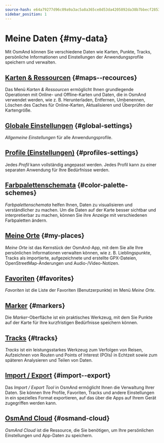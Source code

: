```yaml
---
source-hash: e64a79277d96c09a9a3ac5a8a365ce8d53da4205892da38b7bbecf28535f96ef
sidebar_position: 1
---
```


# Meine Daten {#my-data}

Mit OsmAnd können Sie verschiedene Daten wie Karten, Punkte, Tracks, persönliche Informationen und Einstellungen der Anwendungsprofile speichern und verwalten.

## [Karten & Ressourcen](./maps-resources.md) {#maps--recources}

Das Menü *Karten & Ressourcen* ermöglicht Ihnen grundlegende Operationen mit Online- und Offline-Karten und Daten, die in OsmAnd verwendet werden, wie z. B. Herunterladen, Entfernen, Umbenennen, Löschen des Caches für Online-Karten, Aktualisieren und Überprüfen der Kartengröße.

## [Globale Einstellungen](./global-settings.md) {#global-settings}

*Allgemeine Einstellungen* für alle Anwendungsprofile.

## [Profile (Einstellungen)](./profiles.md) {#profiles-settings}

Jedes *Profil* kann vollständig angepasst werden. Jedes Profil kann zu einer separaten Anwendung für Ihre Bedürfnisse werden.

## [Farbpalettenschemata](./color-palette-schemes.md) {#color-palette-schemes}

*Farbpalettenschemata* helfen Ihnen, Daten zu visualisieren und verständlicher zu machen. Um die Daten auf der Karte besser sichtbar und interpretierbar zu machen, können Sie ihre Anzeige mit verschiedenen Farbpaletten ändern.

## [Meine Orte](./myplaces.md) {#my-places}

*Meine Orte* ist das Kernstück der OsmAnd-App, mit dem Sie alle Ihre persönlichen Informationen verwalten können, wie z. B. Lieblingspunkte, Tracks als importierte, aufgezeichnete und erstellte GPX-Dateien, OpenStreetMap-Änderungen und Audio-/Video-Notizen.

## [Favoriten](./favorites.md) {#favorites}

*Favoriten* ist die Liste der Favoriten (Benutzerpunkte) im Menü *Meine Orte*.

## [Marker](./markers.md) {#markers}

Die *Marker*-Oberfläche ist ein praktisches Werkzeug, mit dem Sie Punkte auf der Karte für Ihre kurzfristigen Bedürfnisse speichern können.

## [Tracks](./tracks/index.md) {#tracks}

*Tracks* ist ein leistungsstarkes Werkzeug zum Verfolgen von Reisen, Aufzeichnen von Routen und Points of Interest (POIs) in Echtzeit sowie zum späteren Analysieren und Teilen von Daten.

## [Import / Export](./import-export.md) {#import--export}

Das *Import / Export Tool* in OsmAnd ermöglicht Ihnen die Verwaltung Ihrer Daten. Sie können Ihre Profile, Favoriten, Tracks und andere Einstellungen in ein spezielles Format exportieren, auf das über die Apps auf Ihrem Gerät zugegriffen werden kann.

## [OsmAnd Cloud](./osmand-cloud.md) {#osmand-cloud}

*OsmAnd Cloud* ist die Ressource, die Sie benötigen, um Ihre persönlichen Einstellungen und App-Daten zu speichern.